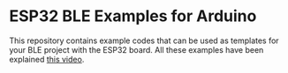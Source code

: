 # ESP32 BLE Examples for Arduino

This repository contains example codes that can be used as templates for your BLE project with the ESP32 board. All these examples have been explained [this video](https://youtu.be/P0aqbD9umDE).